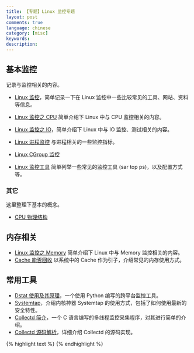 ```yaml
---
title: 【专题】Linux 监控专题
layout: post
comments: true
language: chinese
category: [misc]
keywords:
description:
---
```


<!-- more -->


## 基本监控

记录与监控相关的内容。

* [Linux 监控](/post/linux-monitor.html)，简单记录一下在 Linux 监控中一些比较常见的工具、网站、资料等信息。
* [Linux 监控之 CPU](/post/linux-monitor-cpu.html) 简单介绍下 Linux 中与 CPU 监控相关的内容。
* [Linux 监控之 IO](/post/linux-monitor-io.html)，简单介绍下 Linux 中与 IO 监控、测试相关的内容。

* [Linux 进程监控](/post/linux-monitor-process-introduce.html) 与进程相关的一些监控指标。
* [Linux CGroup 监控](/post/linux-monitor-cgroup-introduce.html)
* [Linux 监控工具](/post/linux-monitor-misc.html) 简单列举一些常见的监控工具 (sar top ps)，以及配置方式等。

### 其它

这里整理下基本的概念。

* [CPU 物理结构](/post/linux-cpu-physical-arch-introduce.html)

## 内存相关

* [Linux 监控之 Memory](/post/linux-monitor-memory.html) 简单介绍下 Linux 中与 Memory 监控相关的内容。
* [Cache 能否回收](/post/linux-monitor-memory-cache-buffer-introduce.html) 以系统中的 Cache 作为引子，介绍常见的内存使用方式。

## 常用工具

* [Dstat 使用及其原理](/post/details-about-dstat.html)，一个使用 Python 编写的跨平台监控工具。
* [Systemtap](/post/linux-systemtap.html)，介绍内核神器 Systemtap 的使用方式，包括了如何使用最新的安全特性。
* [Collectd 简介](/post/collectd-introduce.html)，一个 C 语言编写的多线程监控采集程序，对其进行简单的介绍。
* [Collectd 源码解析](/post/collectd-source-code.html)，详细介绍 Collectd 的源码实现。


{% highlight text %}
{% endhighlight %}
